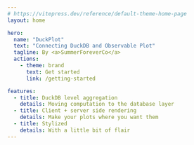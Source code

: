 ```yaml
---
# https://vitepress.dev/reference/default-theme-home-page
layout: home

hero:
  name: "DuckPlot"
  text: "Connecting DuckDB and Observable Plot"
  tagline: By <a>SummerForeverCo</a>
  actions:
    - theme: brand
      text: Get started
      link: /getting-started

features:
  - title: DuckDB level aggregation
    details: Moving computation to the database layer
  - title: Client + server side rendering
    details: Make your plots where you want them
  - title: Stylized
    details: With a little bit of flair
---
```

